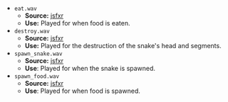 - `eat.wav`
	- **Source:** [jsfxr](https://sfxr.me/#57uBnWW6qLhyjpFep6TfgTpUq3NWw9QDzC57E3fRDzxMJcMxKU2Vf3cnrtwda72DFTXTh4uAyNHNaYAPEmxGmQgGoPmpNwUFEsCAGoCXU5oDzhPjzZbUiEbKm)
	- **Use:** Played for when food is eaten.
- `destroy.wav`
	- **Source:** [jsfxr](https://sfxr.me/#34T6PkxL9oPjLUfyMmrzX5FyQN3bbUE7cXxh6uheFgHTUxRwYULGTu1GKNxfiTvbFjRTCSCR18TaPxMnG5mJixoBHaNNgXNizga8FsaumrQ2p9uY7fDP7DXu1)
	- **Use:** Played for the destruction of the snake's head and segments.
- `spawn_snake.wav`
	- **Source:** [jsfxr](https://sfxr.me/#34T6Pkiv4PXt51ecS74iabk9atWWPVcocCK1djV4oiBPiFhtgTTm9fim9UPDsAAxW2GnXAMvo69oApuqeuUx6jw4XQKJMoJfG6XQDDAhmFHHXptU9Aqe7or6A)
	- **Use**: Played for when the snake is spawned.
- `spawn_food.wav`
	- **Source:** [jsfxr](https://sfxr.me/#34T6PkscYMb2dTVg4ZkS6KT3VBBapkwTVHJ1TmYSyg5EPKW3xPUZnVoPTvLjiipn53KMST3apAL6rwNLL5MdpaCeYqmTLSfwCtY6nQTF9MoQ6yzxPQmMZjFVZ)
	- **Use**: Played for when food is spawned.